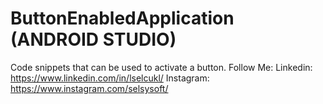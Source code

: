 # ButtonEnabledApplication (ANDROID STUDIO)
Code snippets that can be used to activate a button.
Follow Me: 
Linkedin: https://www.linkedin.com/in/lselcukl/ 
Instagram: https://www.instagram.com/selsysoft/
